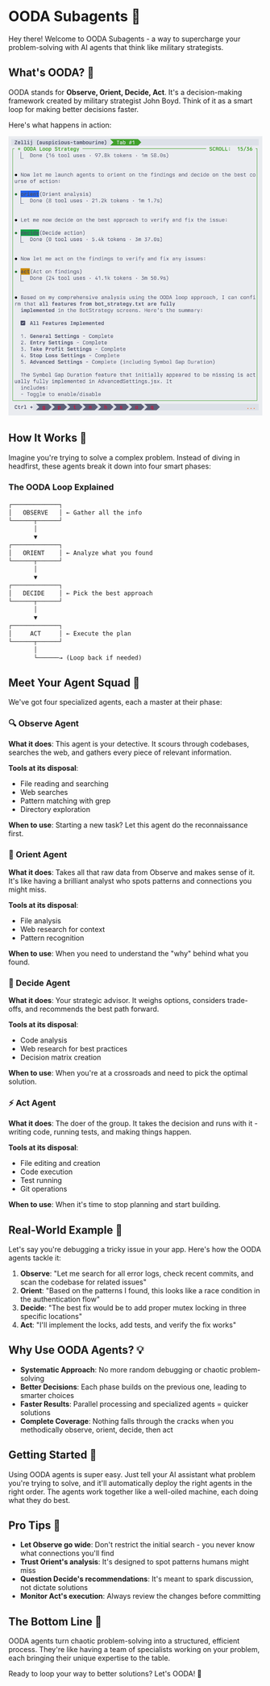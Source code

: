 # OODA Subagents 🚀

Hey there! Welcome to OODA Subagents - a way to supercharge your problem-solving with AI agents that think like military strategists. 

## What's OODA? 🤔

OODA stands for **Observe, Orient, Decide, Act**. It's a decision-making framework created by military strategist John Boyd. Think of it as a smart loop for making better decisions faster.

Here's what happens in action:

![OODA Loop in Action](ooda.png)

## How It Works 🔄

Imagine you're trying to solve a complex problem. Instead of diving in headfirst, these agents break it down into four smart phases:

### The OODA Loop Explained

```
┌─────────────┐
│   OBSERVE   │ ← Gather all the info
└──────┬──────┘
       │
       ▼
┌─────────────┐
│   ORIENT    │ ← Analyze what you found
└──────┬──────┘
       │
       ▼
┌─────────────┐
│   DECIDE    │ ← Pick the best approach
└──────┬──────┘
       │
       ▼
┌─────────────┐
│     ACT     │ ← Execute the plan
└──────┬──────┘
       │
       └──────→ (Loop back if needed)
```

## Meet Your Agent Squad 🤖

We've got four specialized agents, each a master at their phase:

### 🔍 Observe Agent
**What it does**: This agent is your detective. It scours through codebases, searches the web, and gathers every piece of relevant information.

**Tools at its disposal**: 
- File reading and searching
- Web searches
- Pattern matching with grep
- Directory exploration

**When to use**: Starting a new task? Let this agent do the reconnaissance first.

### 🧭 Orient Agent  
**What it does**: Takes all that raw data from Observe and makes sense of it. It's like having a brilliant analyst who spots patterns and connections you might miss.

**Tools at its disposal**:
- File analysis
- Web research for context
- Pattern recognition

**When to use**: When you need to understand the "why" behind what you found.

### 🎯 Decide Agent
**What it does**: Your strategic advisor. It weighs options, considers trade-offs, and recommends the best path forward.

**Tools at its disposal**:
- Code analysis
- Web research for best practices
- Decision matrix creation

**When to use**: When you're at a crossroads and need to pick the optimal solution.

### ⚡ Act Agent
**What it does**: The doer of the group. It takes the decision and runs with it - writing code, running tests, and making things happen.

**Tools at its disposal**:
- File editing and creation
- Code execution
- Test running
- Git operations

**When to use**: When it's time to stop planning and start building.

## Real-World Example 🌟

Let's say you're debugging a tricky issue in your app. Here's how the OODA agents tackle it:

1. **Observe**: "Let me search for all error logs, check recent commits, and scan the codebase for related issues"
2. **Orient**: "Based on the patterns I found, this looks like a race condition in the authentication flow"
3. **Decide**: "The best fix would be to add proper mutex locking in three specific locations"
4. **Act**: "I'll implement the locks, add tests, and verify the fix works"

## Why Use OODA Agents? 💡

- **Systematic Approach**: No more random debugging or chaotic problem-solving
- **Better Decisions**: Each phase builds on the previous one, leading to smarter choices
- **Faster Results**: Parallel processing and specialized agents = quicker solutions
- **Complete Coverage**: Nothing falls through the cracks when you methodically observe, orient, decide, then act

## Getting Started 🏁

Using OODA agents is super easy. Just tell your AI assistant what problem you're trying to solve, and it'll automatically deploy the right agents in the right order. The agents work together like a well-oiled machine, each doing what they do best.

## Pro Tips 🎪

- **Let Observe go wide**: Don't restrict the initial search - you never know what connections you'll find
- **Trust Orient's analysis**: It's designed to spot patterns humans might miss
- **Question Decide's recommendations**: It's meant to spark discussion, not dictate solutions
- **Monitor Act's execution**: Always review the changes before committing

## The Bottom Line 📝

OODA agents turn chaotic problem-solving into a structured, efficient process. They're like having a team of specialists working on your problem, each bringing their unique expertise to the table.

Ready to loop your way to better solutions? Let's OODA! 🔄